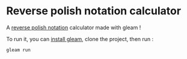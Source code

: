 # Reverse polish notation calculator

A [reverse polish notation](https://en.wikipedia.org/wiki/Reverse_Polish_notation) calculator made with gleam !

To run it, you can [install gleam](https://gleam.run/getting-started/installing/), clone the project, then run :
```
gleam run
```
